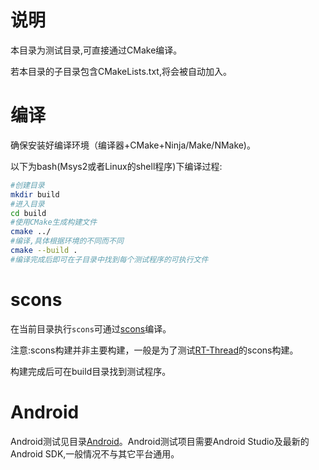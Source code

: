 # 说明

本目录为测试目录,可直接通过CMake编译。

若本目录的子目录包含CMakeLists.txt,将会被自动加入。

# 编译

确保安装好编译环境（编译器+CMake+Ninja/Make/NMake)。

以下为bash(Msys2或者Linux的shell程序)下编译过程:

```bash
#创建目录
mkdir build
#进入目录
cd build
#使用CMake生成构建文件
cmake ../
#编译,具体根据环境的不同而不同
cmake --build .
#编译完成后即可在子目录中找到每个测试程序的可执行文件
```

# scons

在当前目录执行`scons`可通过[scons](https://scons.org)编译。

注意:scons构建并非主要构建，一般是为了测试[RT-Thread](https://www.rt-thread.org/)的scons构建。

构建完成后可在build目录找到测试程序。

# Android

Android测试见目录[Android](Android)。Android测试项目需要Android Studio及最新的Android SDK,一般情况不与其它平台通用。